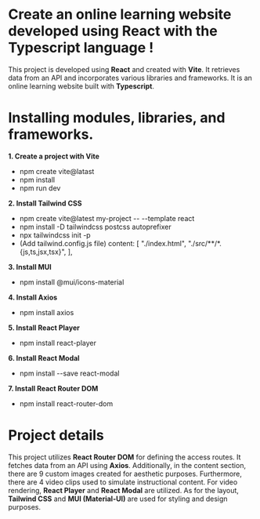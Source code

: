 # Create an online learning website developed using React with the Typescript language !

This project is developed using **React** and created with **Vite**. It retrieves data from an API and incorporates various libraries and frameworks. It is an online learning website built with **Typescript**.


# Installing modules, libraries, and frameworks.

 **1. Create a project with Vite**
 
 

 - npm create vite@latast
 - npm install
 - npm run dev

 **2. Install Tailwind CSS**
 

 - npm create vite@latest my-project -- --template react
 - npm install -D tailwindcss postcss autoprefixer
 - npx tailwindcss init -p
 - (Add tailwind.config.js file) content:  [ "./index.html", "./src/**/*.{js,ts,jsx,tsx}", ],

 **3. Install  MUI**

 - npm install @mui/icons-material

 
 **4. Install  Axios**

 - npm install axios

 **5. Install  React Player**

 - npm install react-player

 **6. Install  React Modal**

 - npm install --save react-modal

 **7. Install  React Router DOM**

 - npm install react-router-dom

# Project details

This project utilizes **React Router DOM** for defining the access routes. It fetches data from an API using **Axios**. Additionally, in the content section, there are 9 custom images created for aesthetic purposes. Furthermore, there are 4 video clips used to simulate instructional content. For video rendering, **React Player** and **React Modal** are utilized. As for the layout, **Tailwind CSS** and **MUI (Material-UI)** are used for styling and design purposes.
